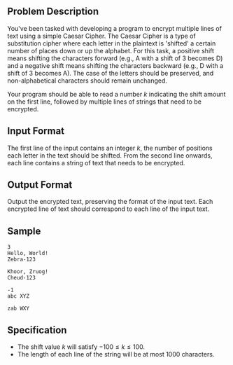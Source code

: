 ## Problem Description
You've been tasked with developing a program to encrypt multiple lines of text using a simple Caesar Cipher. The Caesar Cipher is a type of substitution cipher where each letter in the plaintext is 'shifted' a certain number of places down or up the alphabet. For this task, a positive shift means shifting the characters forward (e.g., A with a shift of 3 becomes D) and a negative shift means shifting the characters backward (e.g., D with a shift of 3 becomes A). The case of the letters should be preserved, and non-alphabetical characters should remain unchanged.

Your program should be able to read a number $k$ indicating the shift amount on the first line, followed by multiple lines of strings that need to be encrypted.

## Input Format
The first line of the input contains an integer $k$, the number of positions each letter in the text should be shifted.
From the second line onwards, each line contains a string of text that needs to be encrypted.

## Output Format
Output the encrypted text, preserving the format of the input text. Each encrypted line of text should correspond to each line of the input text.

## Sample

```input1
3
Hello, World!
Zebra-123
```

```output1
Khoor, Zruog!
Cheud-123
```

```input2
-1
abc XYZ
```

```output2
zab WXY
```

## Specification
- The shift value $k$ will satisfy $-100 \leq k \leq 100$.
- The length of each line of the string will be at most 1000 characters.
